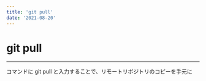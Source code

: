 ```yaml
---
title: 'git pull'
date: '2021-08-20'
---
```


# git pull
---

コマンドに git pull と入力することで、リモートリポジトリのコピーを手元に